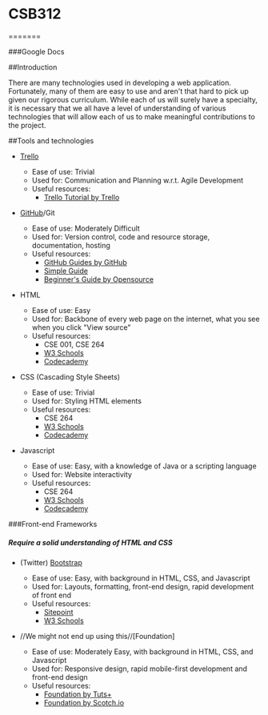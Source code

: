 # CSB312
=======

###Google Docs

##Introduction

There are many technologies used in developing a web application. Fortunately, many of them are easy to use and aren't that hard to pick up given our rigorous curriculum. While each of us will surely have a specialty, it is necessary that we all have a level of understanding of various technologies that will allow each of us to make meaningful contributions to the project. 

##Tools and technologies

* [Trello](https://trello.com/)
	* Ease of use: Trivial
	* Used for: Communication and Planning w.r.t. Agile Development
	* Useful resources:
		* [Trello Tutorial by Trello](https://trello.com/b/I7TjiplA/trello-tutorial)

* [GitHub](https://github.com/)/Git
	* Ease of use: Moderately Difficult
	* Used for: Version control, code and resource storage, documentation, hosting
	* Useful resources:
		* [GitHub Guides by GitHub](https://guides.github.com/)
		* [Simple Guide](http://rogerdudler.github.io/git-guide/)
		* [Beginner's Guide by Opensource](https://opensource.com/life/15/2/beginners-guide-github)

* HTML
	* Ease of use: Easy
	* Used for: Backbone of every web page on the internet, what you see when you click "View source"
	* Useful resources:
		* CSE 001, CSE 264
		* [W3 Schools](http://www.w3schools.com/html/)
		* [Codecademy](http://www.codecademy.com/)

* CSS (Cascading Style Sheets)
	* Ease of use: Trivial
	* Used for: Styling HTML elements
	* Useful resources:
		* CSE 264
		* [W3 Schools](http://www.w3schools.com/CSS/)
		* [Codecademy](http://www.codecademy.com/)

* Javascript
	* Ease of use: Easy, with a knowledge of Java or a scripting language
	* Used for: Website interactivity
	* Useful resources:
		* CSE 264
		* [W3 Schools](http://www.w3schools.com/js/)
		* [Codecademy](http://www.codecademy.com/)

###Front-end Frameworks
##### Require a solid understanding of HTML and CSS

* (Twitter) [Bootstrap](http://getbootstrap.com/2.3.2/)
	* Ease of use: Easy, with background in HTML, CSS, and Javascript
	* Used for: Layouts, formatting, front-end design, rapid development of front end
	* Useful resources:
		* [Sitepoint](http://www.sitepoint.com/twitter-bootstrap-tutorial-handling-complex-designs/)
		* [W3 Schools](http://www.w3schools.com/bootstrap/)

* //We might not end up using this//[Foundation]
	* Ease of use: Moderately Easy, with background in HTML, CSS, and Javascript
	* Used for: Responsive design, rapid mobile-first development and front-end design
	* Useful resources:
		* [Foundation by Tuts+](http://webdesign.tutsplus.com/series/foundation-for-beginners--webdesign-12744)
		* [Foundation by Scotch.io](https://scotch.io/tutorials/getting-started-with-foundation-5-by-zurb)
